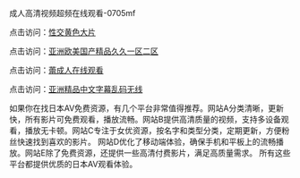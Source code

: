 成人高清视频超频在线观看-0705mf

点击访问：<a href="https://fdhf-454.pages.dev/">性交黄色大片</a>

点击访问：<a href="https://bered.pages.dev/">亚洲欧美国产精品久久一区二区</a>

点击访问：<a href="https://rtj-3zo.pages.dev/">蕾成人在线观看</a>

点击访问：<a href="https://vassv.pages.dev/">亚洲精品中文字幕乱码无线</a>

如果你在找日本AV免费资源，有几个平台非常值得推荐。网站A分类清晰，更新快，所有影片可免费观看，播放流畅。网站B提供高清质量的视频，支持多设备观看，播放无卡顿。网站C专注于女优资源，按名字和类型分类，定期更新，方便粉丝快速找到喜欢的影片。
网站D优化了移动端体验，确保手机和平板上的流畅播放。网站E除了免费资源，还提供一些高清付费影片，满足高质量需求。
所有这些平台都提供优质的日本AV观看体验。

<span style="display:none;">[Canonical link](https://github.com/mm20250705/mm7 ）</span>


